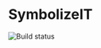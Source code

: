 # SymbolizeIT

![Build status](https://ci.appveyor.com/api/projects/status/github/dmitry-abramov/SymbolizeIT?svg=true&passingText=master&pendingText=master&failingText=master&branch=master)
